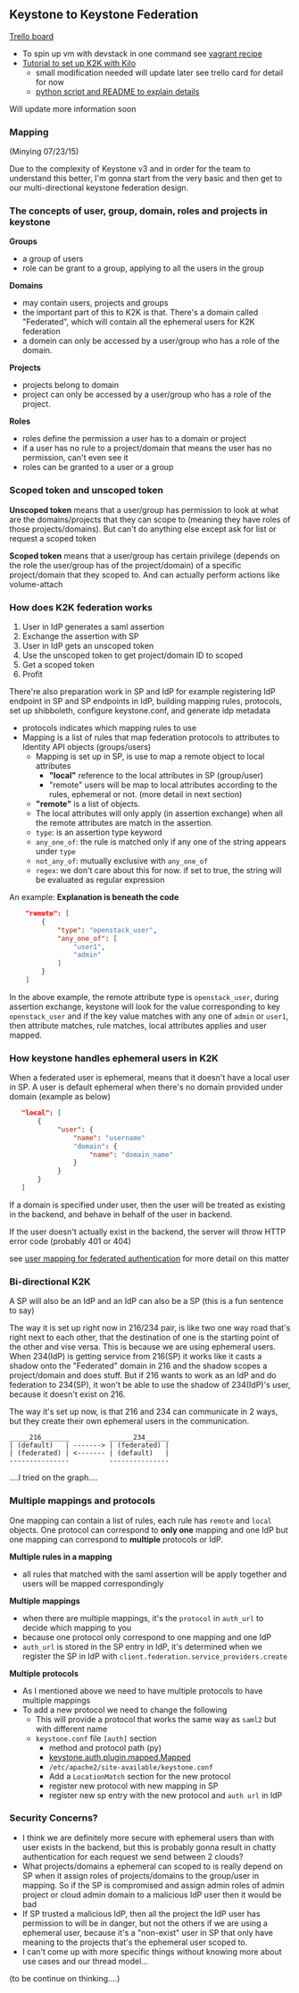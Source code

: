 ## Keystone to Keystone Federation
[Trello board](https://trello.com/b/BQQFdyLx/os-mix-match-federation)
 -  To spin up vm with devstack in one command see [vagrant recipe](https://github.com/CCI-MOC/k2k-fed/tree/master/devstack-k2k)
 -  [Tutorial to set up K2K with Kilo](http://blog.rodrigods.com/it-is-time-to-play-with-keystone-to-keystone-federation-in-kilo/)
     -  small modification needed will update later see trello card for detail for now
     -  [python script and README to explain details](https://github.com/minggLu/MOC/tree/master/os-federation)

Will update more information soon 

### Mapping 
(Minying 07/23/15)

Due to the complexity of Keystone v3 and in order for the team to understand this better, 
I'm gonna start from the very basic and then get to our multi-directional keystone federation design. 

### The concepts of user, group, domain, roles and projects in keystone
**Groups**
 -  a group of users
 -  role can be grant to a group, applying to all the users in the group

**Domains**
 -  may contain users, projects and groups
 -  the important part of this to K2K is that. There's a domain called "Federated", which will contain all the ephemeral users for K2K federation 
 -  a domein can only be accessed by a user/group who has a role of the domain.

**Projects**
 -  projects belong to domain
 -  project can only be accessed by a user/group who has a role of the project. 

**Roles**
 -  roles define the permission a user has to a domain or project 
 -  if a user has no rule to a project/domain that means the user has no permission, can't even see it
 -  roles can be granted to a user or a group 

### Scoped token and unscoped token
**Unscoped token** means that a user/group has permission to look at what are the domains/projects that they can scope to 
(meaning they have roles of those projects/domains). But can't do anything else except ask for list or request a scoped token

**Scoped token** means that a user/group has certain privilege (depends on the role the user/group has of the project/domain) 
of a specific project/domain that they scoped to. And can actually perform actions like volume-attach 

### How does K2K federation works
 1. User in IdP generates a saml assertion
 1. Exchange the assertion with SP
 1. User in IdP gets an unscoped token
 1. Use the unscoped token to get project/domain ID to scoped
 1. Get a scoped token
 1. Profit

There're also preparation work in SP and IdP for example registering IdP endpoint in SP and SP endpoints in IdP, 
building mapping rules, protocols, set up shibboleth, configure keystone.conf, and generate idp metadata
 -  protocols indicates which mapping rules to use
 -  Mapping is a list of rules that map federation protocols to attributes to Identity API objects (groups/users)
     -  Mapping is set up in SP, is use to map a remote object to local attributes
         -  **"local"** reference to the local attributes in SP (group/user)
         -  "remote" users will be map to local attributes according to the rules, ephemeral or not. (more detail in next section)
     -  **"remote"** is a list of objects. 
     -  The local attributes will only apply (in assertion exchange) when all the remote attributes are match in the assertion. 
     -  `type`: is an assertion type keyword
     -  `any_one_of`: the rule is matched only if any one of the string appears under `type`
     -  `not_any_of`: mutually exclusive with `any_one_of`
     -  `regex`: we don't care about this for now. if set to true, the string will be evaluated as regular expression
  
An example: **Explanation is beneath the code** 
```json
    "remote": [
        {
            "type": "openstack_user",
            "any_one_of": [
                "user1",
                "admin"
            ]
        }
    ]
```
  
In the above example, the remote attribute type is `openstack_user`, during assertion exchange, 
keystone will look for the value corresponding to key `openstack_user` and if the key value matches with any one of `admin` or `user1`, 
then attribute matches, rule matches, local attributes applies and user mapped. 

### How keystone handles ephemeral users in K2K
When a federated user is ephemeral, means that it doesn't have a local user in SP. 
A user is default ephemeral when there's no domain provided under domain (example as below)
```json
   "local": [
       {
            "user": {
                "name": "username"
                "domain": {
                    "name": "domain_name"
                }
            }
       }
   ]
```

If a domain is specified under user, then the user will be treated as existing in the backend, and behave in behalf of the user in backend. 

If the user doesn't actually exist in the backend, the server will throw HTTP error code (probably 401 or 404)

see [user mapping for federated authentication](http://specs.openstack.org/openstack/keystone-specs/specs/kilo/federated-direct-user-mapping.html) 
for more detail on this matter

### Bi-directional K2K
A SP will also be an IdP and an IdP can also be a SP (this is a fun sentence to say)

The way it is set up right now in 216/234 pair, is like two one way road that's right next to each other, 
that the destination of one is the starting point of the other and vise versa. 
This is because we are using ephemeral users. When 234(IdP) is getting service from 216(SP) it works like it casts a shadow onto the "Federated" domain 
in 216 and the shadow scopes a project/domain and does stuff. 
But if 216 wants to work as an IdP and do federation to 234(SP), it won't be able to use the shadow of 234(IdP)'s user, because it doesn't exist on 216. 

The way it's set up now, is that 216 and 234 can communicate in 2 ways, but they create their own ephemeral users in the communication. 
```shell
_____216_______          ______234______ 
| (default)   | -------> | (federated) |  
| (federated) | <------- | (default)   | 
---------------          --------------- 

```
....I tried on the graph....

### Multiple mappings and protocols 
One mapping can contain a list of rules, each rule has `remote` and `local` objects. 
One protocol can  correspond to **only one** mapping and one IdP but one mapping can correspond to **multiple** protocols or IdP. 

**Multiple rules in a mapping**
 -  all rules that matched with the saml assertion will be apply together and users will be mapped correspondingly

**Multiple mappings** 
 -  when there are multiple mappings, it's the `protocol` in `auth_url` to decide which mapping to you
 -  because one protocol only correspond to one mapping and one IdP
 -  `auth_url` is stored in the SP entry in IdP, it's determined when we register the SP in IdP with `client.federation.service_providers.create`

**Multiple protocols**
 -  As I mentioned above we need to have multiple protocols to have multiple mappings
 -  To add a new protocol we need to change the following
     -  This will provide a protocol that works the same way as `saml2` but with different name
     -  `keystone.conf` file `[auth]` section
         -  method and protocol path (py)
         -  [keystone.auth.plugin.mapped.Mapped](https://github.com/openstack/keystone/tree/master/keystone/auth/plugins)
         -  `/etc/apache2/site-available/keystone.conf`
         -  Add a `LocationMatch` section for the new protocol
         -  register new protocol with new mapping in SP
         -  register new sp entry with the new protocol and `auth url` in IdP

### Security Concerns? 
 -  I think we are definitely more secure with ephemeral users than with user exists in the backend, 
 but this is probably gonna result in chatty authentication for each request we send between 2 clouds? 
 -  What projects/domains a ephemeral can scoped to is really depend on SP when it assign roles of projects/domains to 
 the group/user in mapping. So if the SP is compromised and assign admin roles of admin project or cloud admin domain to a malicious IdP user 
 then it would be bad
 -  If SP trusted a malicious IdP, then all the project the IdP user has permission to will be in danger, 
 but not the others if we are using a ephemeral user, because it's a "non-exist" user in SP 
 that only have meaning to the projects that's the ephemeral user scoped to. 
 -  I can't come up with more specific things without knowing more about use cases and our thread model...
 
(to be continue on thinking....)

